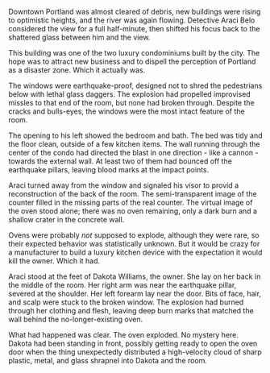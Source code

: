 Downtown Portland was almost cleared of debris, new buildings were rising to optimistic heights, and the river was again flowing. Detective Araci Belo considered the view for a full half-minute, then shifted his focus back to the shattered glass between him and the view.

This building was one of the two luxury condominiums built by the city. The hope was to attract new business and to dispell the perception of Portland as a disaster zone. Which it actually was.

The windows were earthquake-proof, designed not to shred the pedestrians below with lethal glass daggers. The explosion had propelled improvised missles to that end of the room, but none had broken through. Despite the cracks and bulls-eyes, the windows were the most intact feature of the room.

The opening to his left showed the bedroom and bath. The bed was tidy and the floor clean, outside of a few kitchen items. The wall running through the center of the condo had directed the blast in one direction - like a cannon - towards the external wall. At least two of them had bounced off the earthquake pillars, leaving blood marks at the impact points.

Araci turned away from the window and signaled his visor to provid a reconstruction of the back of the room. The semi-transparent image of the counter filled in the missing parts of the real counter. The virtual image of the oven stood alone; there was no oven remaining, only a dark burn and a shallow crater in the concrete wall. 

Ovens were probably *not* supposed to explode, although they were rare, so their expected behavior was statistically unknown. But it would be crazy for a manufacturer to build a luxury kitchen device with the expectation it would kill the owner. Which it had.

Araci stood at the feet of Dakota Williams, the owner. She lay on her back in the middle of the room. Her right arm was near the earthquake pillar, severed at the shoulder. Her left forearm lay near the door. Bits of face, hair, and scalp were stuck to the broken window. The explosion had burned through her clothing and flesh, leaving deep burn marks that matched the wall behind the no-longer-existing oven.

What had happened was clear. The oven exploded. No mystery here. Dakota had been standing in front, possibly getting ready to open the oven door when the thing unexpectedly distributed a high-velocity cloud of sharp plastic, metal, and glass shrapnel into Dakota and the room.

